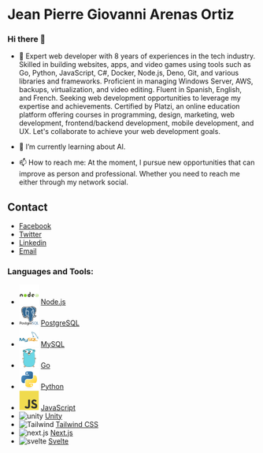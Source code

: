<link rel="stylesheet" href="https://cdnjs.cloudflare.com/ajax/libs/font-awesome/5.15.3/css/all.min.css" integrity="sha512-RECI5kb2JU9w2JXQXQD7ntX88+1JT+1lnA64uExvJb0/3fMZ1Awf+97Kd7j5ctJApGCPj2p7Hl1+1MhNXy3kA==" crossorigin="anonymous" referrerpolicy="no-referrer" />

<!-- Sintaxis general -->
<i class="fab fa-icon-name"></i>

# Jean Pierre Giovanni Arenas Ortiz

### Hi there 👋

- 🔭 Expert web developer with 8 years of experiences in the tech industry. Skilled in building websites, apps, and video games using tools such as Go, Python, JavaScript, C#, Docker, Node.js, Deno, Git, and various libraries and frameworks. Proficient in managing Windows Server, AWS, backups, virtualization, and video editing. Fluent in Spanish, English, and French. Seeking web development opportunities to leverage my expertise and achievements. Certified by Platzi, an online education platform offering courses in programming, design, marketing, web development, frontend/backend development, mobile development, and UX. Let's collaborate to achieve your web development goals.

- 🌱 I’m currently learning about AI.

- 📫 How to reach me: At the moment, I pursue new opportunities that can improve as person and professional. Whether you need to reach me either through my network social.

## Contact

- [Facebook](https://www.facebook.com/Jpgaobot/)<i class="fab fa-facebook"></i>
- [Twitter](https://twitter.com/Bitpierre)<i class="fab fa-twitter"></i>
- [Linkedin](https://www.linkedin.com/in/jean-pierre-giovanni-arenas-ortiz/)<i class="fab fa-linkedin"></i>
- [Email](arenaspierre@protonmail.com) <i class="fas fa-envelope"></i>

### Languages and Tools:

- <img src="https://raw.githubusercontent.com/devicons/devicon/master/icons/nodejs/nodejs-original-wordmark.svg" alt="nodejs" width="40" height="40"/> [Node.js](https://nodejs.org)
- <img src="https://raw.githubusercontent.com/devicons/devicon/master/icons/postgresql/postgresql-original-wordmark.svg" alt="postgresql" width="40" height="40"/> [PostgreSQL](https://www.postgresql.org)
- <img src="https://raw.githubusercontent.com/devicons/devicon/master/icons/mysql/mysql-original-wordmark.svg" alt="mysql" width="40" height="40"/> [MySQL](https://www.mysql.com/)
- <img src="https://raw.githubusercontent.com/devicons/devicon/master/icons/go/go-original.svg" alt="go" width="40" height="40"/> [Go](https://golang.org/)
- <img src="https://raw.githubusercontent.com/devicons/devicon/master/icons/python/python-original.svg" alt="python" width="40" height="40"/> [Python](https://www.python.org)
- <img src="https://raw.githubusercontent.com/devicons/devicon/master/icons/javascript/javascript-original.svg" alt="javascript" width="40" height="40"/> [JavaScript](https://www.javascript.com)
- <img src="https://www.vectorlogo.zone/logos/unity3d/unity3d-icon.svg" alt="unity" width="40" height="40"/> [Unity](https://unity.com/)
- <img src="https://www.vectorlogo.zone/logos/tailwindcss/tailwindcss-icon.svg" alt="Tailwind" width="40" height="40"/> [Tailwind CSS](https://tailwindcss.com/)
- <img src="https://www.vectorlogo.zone/logos/nextjs/nextjs-icon.svg" alt="next.js" width="40" height="40"/> [Next.js](https://nextjs.org/)
- <img src="https://www.vectorlogo.zone/logos/svelte/svelte-icon.svg" alt="svelte" width="40" height="40"/>  [Svelte](https://svelte.dev)






